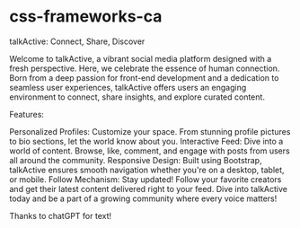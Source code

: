 # css-frameworks-ca

talkActive: Connect, Share, Discover

Welcome to talkActive, a vibrant social media platform designed with a fresh perspective. Here, we celebrate the essence of human connection. Born from a deep passion for front-end development and a dedication to seamless user experiences, talkActive offers users an engaging environment to connect, share insights, and explore curated content.

Features:

Personalized Profiles: Customize your space. From stunning profile pictures to bio sections, let the world know about you.
Interactive Feed: Dive into a world of content. Browse, like, comment, and engage with posts from users all around the community.
Responsive Design: Built using Bootstrap, talkActive ensures smooth navigation whether you're on a desktop, tablet, or mobile.
Follow Mechanism: Stay updated! Follow your favorite creators and get their latest content delivered right to your feed.
Dive into talkActive today and be a part of a growing community where every voice matters!

Thanks to chatGPT for text!
